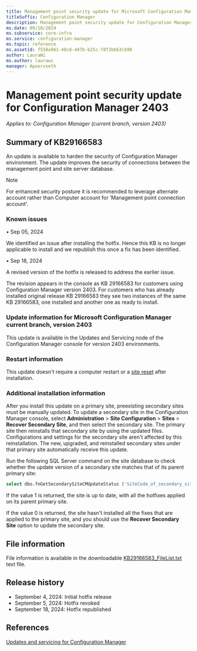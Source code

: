 ```yaml
---
title: Management point security update for Microsoft Configuration Manager version 2403
titleSuffix: Configuration Manager
description: Management point security update for Configuration Manager 2403
ms.date: 09/18/2024
ms.subservice: core-infra
ms.service: configuration-manager
ms.topic: reference
ms.assetid: f558a961-40c8-447b-b25c-f8f2b663cb90
author: LauraWi
ms.author: laurawi
manager: Apoorvseth
---
```


# Management point security update for Configuration Manager 2403

*Applies to: Configuration Manager (current branch, version 2403)*

## Summary of KB29166583
<!-- 29166583 -->
An update is available to harden the security of Configuration Manager environment. The update improves the security of connections between the management point and site server database. 

  > [!NOTE]
  > For enhanced security posture it is recommended to leverage alternate account rather than Computer account for ‘Management point connection account’.

### Known issues

•	Sep 05, 2024

We identified an issue after installing the hotfix. Hence this KB is no longer applicable to install and we republish this once a fix has been identified.

•	Sep 18, 2024

A revised version of the hotfix is released to address the earlier issue.
 
The revision appears in the console as KB 29166583 for customers using Configuration Manager version 2403.
For customers who has already installed original release KB 29166583 they see two instances of the same KB 29166583, one installed and another one as ready to install.

### Update information for Microsoft Configuration Manager current branch, version 2403

This update is available in the Updates and Servicing node of the Configuration Manager console for version 2403 environments.

### Restart information

This update doesn't require a computer restart or a [site reset](../../core/servers/manage/modify-your-infrastructure.md#bkmk_reset) after installation.

### Additional installation information

After you install this update on a primary site, preexisting secondary sites must be manually updated. To update a secondary site in the Configuration Manager console, select **Administration** > **Site Configuration** > **Sites** >  **Recover Secondary Site**, and then select the secondary site. The primary site then reinstalls that secondary site by using the updated files. Configurations and settings for the secondary site aren't affected by this reinstallation. The new, upgraded, and reinstalled secondary sites under that primary site automatically receive this update.

Run the following SQL Server command on the site database to check whether the update version of a secondary site matches that of its parent primary site:
   ```sql
   select dbo.fnGetSecondarySiteCMUpdateStatus ('SiteCode_of_secondary_site')
   ```
If the value 1 is returned, the site is up to date, with all the hotfixes applied on its parent primary site.

If the value 0 is returned, the site hasn't installed all the fixes that are applied to the primary site, and you should use the **Recover Secondary Site** option to update the secondary site.

## File information
File information is available in the downloadable [KB29166583_FileList.txt](https://aka.ms/KB29166583_FileList_2403) text file.

## Release history
- September 4, 2024: Initial hotfix release
- September 5, 2024: Hotfix revoked
- September 18, 2024: Hotfix republished

## References
[Updates and servicing for Configuration Manager](../../core/servers/manage/updates.md)
